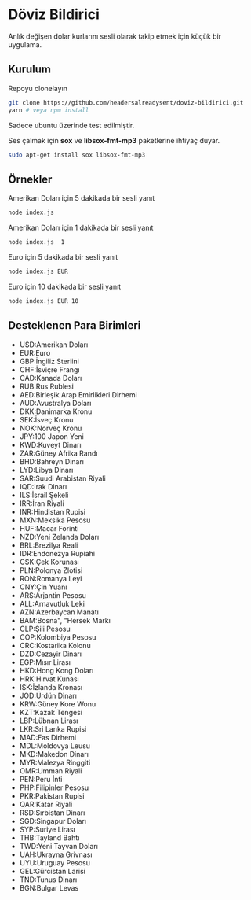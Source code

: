 
# Döviz Bildirici

Anlık değişen dolar kurlarını sesli olarak takip etmek için küçük bir uygulama.

## Kurulum

Repoyu clonelayın

```bash
git clone https://github.com/headersalreadysent/doviz-bildirici.git
yarn # veya npm install 
```


Sadece ubuntu üzerinde test edilmiştir.

Ses çalmak için **sox** ve **libsox-fmt-mp3** paketlerine ihtiyaç duyar.

```bash
sudo apt-get install sox libsox-fmt-mp3   
```

## Örnekler

Amerikan Doları için 5 dakikada bir sesli yanıt
```bash
node index.js   
```

Amerikan Doları için 1 dakikada bir sesli yanıt
```bash
node index.js  1 
```

Euro için 5 dakikada bir sesli yanıt
```bash
node index.js EUR 
```

Euro için 10 dakikada bir sesli yanıt
```bash
node index.js EUR 10
```

## Desteklenen Para Birimleri
- USD:Amerikan Doları
- EUR:Euro
- GBP:İngiliz Sterlini
- CHF:İsviçre Frangı
- CAD:Kanada Doları
- RUB:Rus Rublesi
- AED:Birleşik Arap Emirlikleri Dirhemi
- AUD:Avustralya Doları
- DKK:Danimarka Kronu
- SEK:İsveç Kronu
- NOK:Norveç Kronu
- JPY:100 Japon Yeni
- KWD:Kuveyt Dinarı
- ZAR:Güney Afrika Randı
- BHD:Bahreyn Dinarı
- LYD:Libya Dinarı
- SAR:Suudi Arabistan Riyali
- IQD:Irak Dinarı
- ILS:İsrail Şekeli
- IRR:İran Riyali
- INR:Hindistan Rupisi
- MXN:Meksika Pesosu
- HUF:Macar Forinti
- NZD:Yeni Zelanda Doları
- BRL:Brezilya Reali
- IDR:Endonezya Rupiahi
- CSK:Çek Korunası
- PLN:Polonya Zlotisi
- RON:Romanya Leyi
- CNY:Çin Yuanı
- ARS:Arjantin Pesosu
- ALL:Arnavutluk Leki
- AZN:Azerbaycan Manatı
- BAM:Bosna", "Hersek Markı
- CLP:Şili Pesosu
- COP:Kolombiya Pesosu
- CRC:Kostarika Kolonu
- DZD:Cezayir Dinarı
- EGP:Mısır Lirası
- HKD:Hong Kong Doları
- HRK:Hırvat Kunası
- ISK:İzlanda Kronası
- JOD:Ürdün Dinarı
- KRW:Güney Kore Wonu
- KZT:Kazak Tengesi
- LBP:Lübnan Lirası
- LKR:Sri Lanka Rupisi
- MAD:Fas Dirhemi
- MDL:Moldovya Leusu
- MKD:Makedon Dinarı
- MYR:Malezya Ringgiti
- OMR:Umman Riyali
- PEN:Peru İnti
- PHP:Filipinler Pesosu
- PKR:Pakistan Rupisi
- QAR:Katar Riyali
- RSD:Sırbistan Dinarı
- SGD:Singapur Doları
- SYP:Suriye Lirası
- THB:Tayland Bahtı
- TWD:Yeni Tayvan Doları
- UAH:Ukrayna Grivnası
- UYU:Uruguay Pesosu
- GEL:Gürcistan Larisi
- TND:Tunus Dinarı
- BGN:Bulgar Levas